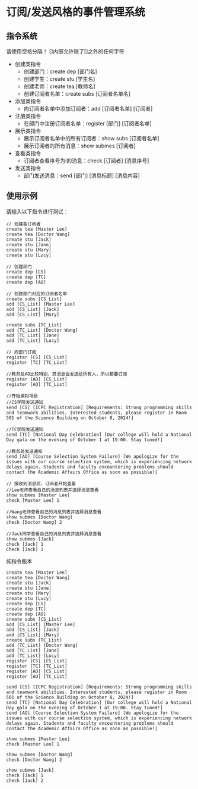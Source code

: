 # 订阅/发送风格的事件管理系统

## 指令系统

请使用空格分隔！
[]内部允许除了[]之外的任何字符

* 创建类指令
  * 创建部门：create dep [部门名]
  * 创建学生：create stu [学生名]
  * 创建老师：create tea [教师名]
  * 创建订阅者名单：create subs [订阅者名单名]
* 添加类指令
  * 向订阅者名单中添加订阅者：add [订阅者名单] [订阅者] 
* 注册类指令
  * 在部门中注册订阅者名单：register [部门] [订阅者名单]
* 展示类指令
  * 展示订阅者名单中的所有订阅者：show subs [订阅者名单]
  * 展示订阅者的所有消息：show submes [订阅者]
* 查看类指令
  * 订阅者查看序号为i的消息：check [订阅者] [消息序号]
* 发送类指令
  * 部门发送消息：send [部门] [消息标题] [消息内容]				

## 使用示例

请输入以下指令进行测试：

```command
// 创建各订阅者
create tea [Master Lee]
create tea [Doctor Wang]
create stu [Jack]
create stu [Jane]
create stu [Mary]
create stu [Lucy]

// 创建部门
create dep [CS]
create dep [TC]
create dep [AO]

// 创建部门对应的订阅者名单
create subs [CS_List]
add [CS_List] [Master Lee]
add [CS_List] [Jack]
add [CS_List] [Mary]

create subs [TC_List]
add [TC_List] [Doctor Wang]
add [TC_List] [Jane]
add [TC_List] [Lucy]

// 向部门订阅
register [CS] [CS_List]
register [TC] [TC_List]

//教务处AO比较特别，其消息会发送给所有人，所以都要订阅
register [AO] [CS_List]
register [AO] [TC_List]

//开始模拟场景
//CS学院发送通知
send [CS] [ICPC Registration] [Requirements: Strong programming skills and teamwork abilities. Interested students, please register in Room 501 of the Science Building on October 8, 2024!]

//TC学院发送通知
send [TC] [National Day Celebration] [Our college will hold a National Day gala on the evening of October 1 at 19:00. Stay tuned!]

//教务处发送通知
send [AO] [Course Selection System Failure] [We apologize for the issues with our course selection system, which is experiencing network delays again. Students and faculty encountering problems should contact the Academic Affairs Office as soon as possible!]

// 接收到消息后，订阅者开始查看
//Lee老师查看自己的消息列表并选择消息查看
show submes [Master Lee]
check [Master Lee] 1

//Wang老师查看自己的消息列表并选择消息查看
show submes [Doctor Wang]
check [Doctor Wang] 2

//Jack同学查看自己的消息列表并选择消息查看
show submes [Jack]
check [Jack] 1
Check [Jack] 2
```

纯指令版本

``````Command
create tea [Master Lee]
create tea [Doctor Wang]
create stu [Jack]
create stu [Jane]
create stu [Mary]
create stu [Lucy]
create dep [CS]
create dep [TC]
create dep [AO]
create subs [CS_List]
add [CS_List] [Master Lee]
add [CS_List] [Jack]
add [CS_List] [Mary]
create subs [TC_List]
add [TC_List] [Doctor Wang]
add [TC_List] [Jane]
add [TC_List] [Lucy]
register [CS] [CS_List]
register [TC] [TC_List]
register [AO] [CS_List]
register [AO] [TC_List]

send [CS] [ICPC Registration] [Requirements: Strong programming skills and teamwork abilities. Interested students, please register in Room 501 of the Science Building on October 8, 2024!]
send [TC] [National Day Celebration] [Our college will hold a National Day gala on the evening of October 1 at 19:00. Stay tuned!]
send [AO] [Course Selection System Failure] [We apologize for the issues with our course selection system, which is experiencing network delays again. Students and faculty encountering problems should contact the Academic Affairs Office as soon as possible!]

show submes [Master Lee]
check [Master Lee] 1

show submes [Doctor Wang]
check [Doctor Wang] 2

show submes [Jack]
check [Jack] 1
check [Jack] 2

``````

